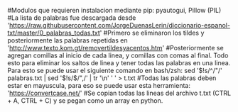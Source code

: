 #Modulos que requieren instalacion mediante pip: pyautogui, Pillow (PIL)
#La lista de palabras fue descargada desde 'https://raw.githubusercontent.com/JorgeDuenasLerin/diccionario-espanol-txt/master/0_palabras_todas.txt'
#Primero se eliminaron los tildes y posteriormente las palabras repetidas en 'http://www.texto.kom.gt/removertildesyacentos.htm'
#Posteriormente se agregan comillas al inicio de cada linea, y comillas con comas al final. Todo esto para eliminar los saltos de linea y tener todas las palabras en una linea. Para esto se puede usar el siguiente comando en bash/zsh: sed '$!s/^/"/' palabras.txt | sed '$!s/$/",/' | tr '\n' ' ' > t.txt
#Todas las palabras deben estar en mayuscula, para eso se puede usar esta herramienta: 'https://convertcase.net/'
#Se copian todas las lineas del archivo t.txt (CTRL + A, CTRL + C) y se pegan como un array en python.